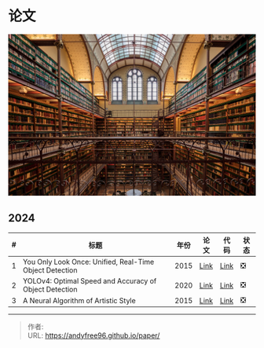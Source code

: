 # 论文


![](/page/michael-d-beckwith-tSTC7q2PrrA-unsplash.jpg)

## 2024

| #   | 标题                                                    | 年份 | 论文                                     | 代码                                        | 状态 |
| --- | ------------------------------------------------------- | ---- | ---------------------------------------- | ------------------------------------------- | ---- |
| 1   | You Only Look Once: Unified, Real-Time Object Detection | 2015 | [Link](https://arxiv.org/abs/1506.02640) | [Link]()                                    | ❎   |
| 2   | YOLOv4: Optimal Speed and Accuracy of Object Detection  | 2020 | [Link](https://arxiv.org/abs/2004.10934) | [Link](https://github.com/AlexeyAB/darknet) | ❎   |
| 3   | A Neural Algorithm of Artistic Style                    | 2015 | [Link](https://arxiv.org/abs/1508.06576) | [Link]()                                    | ❎   |


---

> 作者:   
> URL: https://andyfree96.github.io/paper/  

